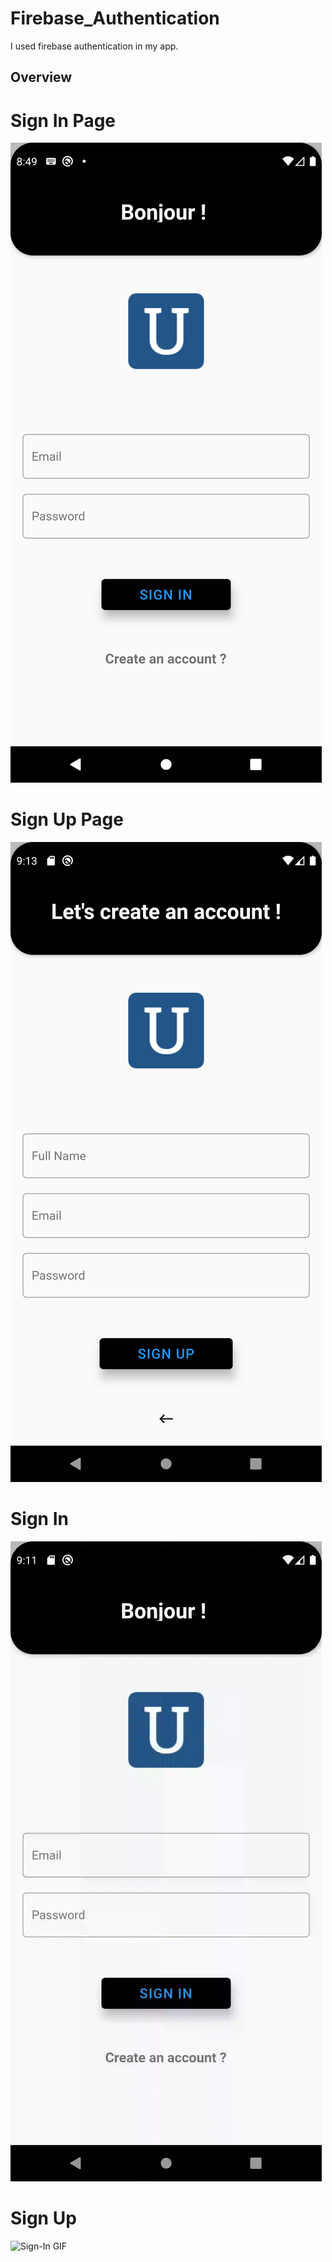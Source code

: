 # Firebase_Authentication

I used firebase authentication in my app. 

## Overview 

# Sign In Page
![Sign-In Page](samples/signinpage.png)

# Sign Up Page
![Sign-Up Page](samples/signuppage.png)

# Sign In
![Sign-In GIF](samples/signin.gif)

# Sign Up
![Sign-In GIF](samples/signup.gif)
